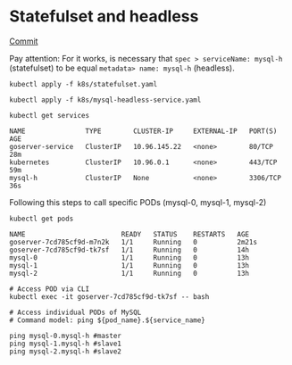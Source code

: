 # Statefulset and headless

[Commit](https://github.com/silasstoffel/fullcyle-kubernetes/commit/3e3544556e388f6f677951956b232d63b45cb121)

Pay attention: For it works, is necessary that `spec > serviceName: mysql-h` (statefulset) to be equal `metadata> name: mysql-h` (headless).

```shell
kubectl apply -f k8s/statefulset.yaml

kubectl apply -f k8s/mysql-headless-service.yaml

kubectl get services

NAME               TYPE        CLUSTER-IP     EXTERNAL-IP   PORT(S)    AGE
goserver-service   ClusterIP   10.96.145.22   <none>        80/TCP     28m
kubernetes         ClusterIP   10.96.0.1      <none>        443/TCP    59m
mysql-h            ClusterIP   None           <none>        3306/TCP   36s
```

 
Following this steps to call specific PODs (mysql-0, mysql-1, mysql-2)

```shell
kubectl get pods    

NAME                        READY   STATUS    RESTARTS   AGE
goserver-7cd785cf9d-m7n2k   1/1     Running   0          2m21s
goserver-7cd785cf9d-tk7sf   1/1     Running   0          14h
mysql-0                     1/1     Running   0          13h
mysql-1                     1/1     Running   0          13h
mysql-2                     1/1     Running   0          13h

# Access POD via CLI
kubectl exec -it goserver-7cd785cf9d-tk7sf -- bash

# Access individual PODs of MySQL 
# Command model: ping ${pod_name}.${service_name}

ping mysql-0.mysql-h #master
ping mysql-1.mysql-h #slave1
ping mysql-2.mysql-h #slave2

```
